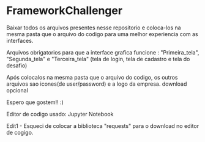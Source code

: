 # FrameworkChallenger
Baixar todos os arquivos presentes nesse repositorio e coloca-los na mesma pasta que o arquivo do codigo para uma melhor experiencia com as interfaces.

Arquivos obrigatorios para que a interface grafica funcione : "Primeira_tela", "Segunda_tela" e "Terceira_tela" (tela de login, tela de cadastro e tela do desafio)

Após colocalos na mesma pasta que o arquivo do codigo, os outros arquivos sao icones(de user/password) e a logo da empresa. download opcional

Espero que gostem!! :)

Editor de codigo usado: Jupyter Notebook

Edit1 - Esqueci de colocar a biblioteca "requests" para o download no editor de cogigo.

